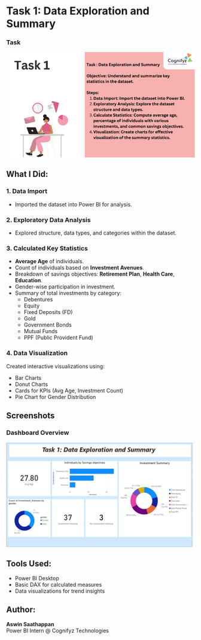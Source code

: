 # Task 1: Data Exploration and Summary 

### Task
![Task](Screenshot%202025-06-27%20165832.png)

## What I Did:

### 1. **Data Import**
- Imported the dataset into Power BI for analysis.

### 2. **Exploratory Data Analysis**
- Explored structure, data types, and categories within the dataset.

### 3. **Calculated Key Statistics**
- **Average Age** of individuals.
- Count of individuals based on **Investment Avenues**.
- Breakdown of savings objectives: **Retirement Plan**, **Health Care**, **Education**.
- Gender-wise participation in investment.
- Summary of total investments by category:
  - Debentures
  - Equity
  - Fixed Deposits (FD)
  - Gold
  - Government Bonds
  - Mutual Funds
  - PPF (Public Provident Fund)

### 4. **Data Visualization**
Created interactive visualizations using:
- Bar Charts
- Donut Charts
- Cards for KPIs (Avg Age, Investment Count)
- Pie Chart for Gender Distribution

## Screenshots

### Dashboard Overview
![Dashboard Screenshot](Screenshot%202025-06-27%20165129.png)

## Tools Used:
- Power BI Desktop
- Basic DAX for calculated measures
- Data visualizations for trend insights

## Author:
**Aswin Saathappan**  
Power BI Intern @ Cognifyz Technologies 

